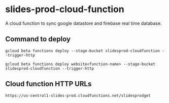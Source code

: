 # slides-prod-cloud-function
A cloud function to sync google datastore and firebase real time database.

## Command to deploy
`gcloud beta functions deploy --stage-bucket slidesprod-cloudfunction --trigger-http`

`gcloud beta functions deploy website<function-name> --stage-bucket slidesprod-cloudfunction --trigger-http`

## Cloud function HTTP URLs
`https://us-central1-slides-prod.cloudfunctions.net/slidesprodget`